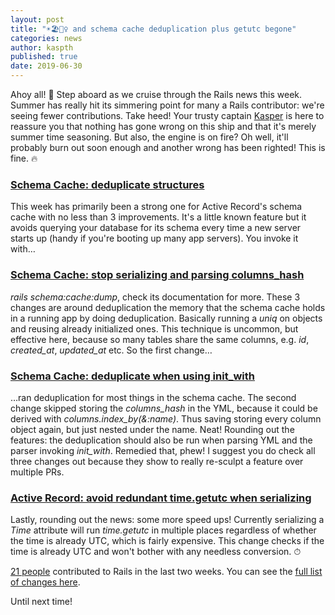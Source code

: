 ```yaml
---
layout: post
title: "☀️🏖🏄‍♀️ and schema cache deduplication plus getutc begone"
categories: news
author: kaspth
published: true
date: 2019-06-30
---
```


Ahoy all! 🚢 Step aboard as we cruise through the Rails news this week. Summer has really hit its simmering point for many a Rails contributor: we're seeing fewer contributions. Take heed! Your trusty captain [Kasper](https://twitter.com/kaspth) is here to reassure you that nothing has gone wrong on this ship and that it's merely summer time seasoning. But also, the engine is on fire? Oh well, it'll probably burn out soon enough and another wrong has been righted! This is fine. 🔥

### [Schema Cache: deduplicate structures](https://github.com/rails/rails/pull/35891)

This week has primarily been a strong one for Active Record's schema cache with no less than 3 improvements. It's a little known feature but it avoids querying your database for its schema every time a new server starts up (handy if you're booting up many app servers). You invoke it with…

### [Schema Cache: stop serializing and parsing columns_hash](https://github.com/rails/rails/pull/36518)

_rails schema:cache:dump_, check its documentation for more. These 3 changes are around deduplication the memory that the schema cache holds in a running app by doing deduplication. Basically running a _uniq_ on objects and reusing already initialized ones. This technique is uncommon, but effective here, because so many tables share the same columns, e.g. _id_, _created\_at_, _updated\_at_ etc. So the first change…

### [Schema Cache: deduplicate when using init_with](https://github.com/rails/rails/pull/36529)

…ran deduplication for most things in the schema cache. The second change skipped storing the _columns\_hash_ in the YML, because it could be derived with _columns.index\_by(&:name)_. Thus saving storing every column object again, but just nested under the name. Neat! Rounding out the features: the deduplication should also be run when parsing YML and the parser invoking _init\_with_. Remedied that, phew! I suggest you do check all three changes out because they show to really re-sculpt a feature over multiple PRs.

### [Active Record: avoid redundant time.getutc when serializing](https://github.com/rails/rails/pull/36508)

Lastly, rounding out the news: some more speed ups! Currently serializing a _Time_ attribute will run _time.getutc_ in multiple places regardless of whether the time is already UTC, which is fairly expensive. This change checks if the time is already UTC and won't bother with any needless conversion. ⏱

[21 people](https://contributors.rubyonrails.org/contributors/in-time-window/20190616-20190701) contributed to Rails in the last two weeks. You can see the [full list of changes here](https://github.com/rails/rails/compare/master@%7B2019-06-16%7D...@%7B2019-07-01%7D).  

Until next time!
